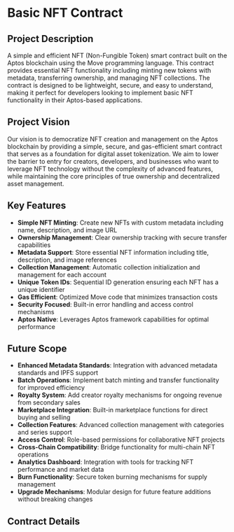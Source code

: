 # Basic NFT Contract

## Project Description

A simple and efficient NFT (Non-Fungible Token) smart contract built on the Aptos blockchain using the Move programming language. This contract provides essential NFT functionality including minting new tokens with metadata, transferring ownership, and managing NFT collections. The contract is designed to be lightweight, secure, and easy to understand, making it perfect for developers looking to implement basic NFT functionality in their Aptos-based applications.

## Project Vision

Our vision is to democratize NFT creation and management on the Aptos blockchain by providing a simple, secure, and gas-efficient smart contract that serves as a foundation for digital asset tokenization. We aim to lower the barrier to entry for creators, developers, and businesses who want to leverage NFT technology without the complexity of advanced features, while maintaining the core principles of true ownership and decentralized asset management.

## Key Features

- **Simple NFT Minting**: Create new NFTs with custom metadata including name, description, and image URL
- **Ownership Management**: Clear ownership tracking with secure transfer capabilities
- **Metadata Support**: Store essential NFT information including title, description, and image references
- **Collection Management**: Automatic collection initialization and management for each account
- **Unique Token IDs**: Sequential ID generation ensuring each NFT has a unique identifier
- **Gas Efficient**: Optimized Move code that minimizes transaction costs
- **Security Focused**: Built-in error handling and access control mechanisms
- **Aptos Native**: Leverages Aptos framework capabilities for optimal performance

## Future Scope

- **Enhanced Metadata Standards**: Integration with advanced metadata standards and IPFS support
- **Batch Operations**: Implement batch minting and transfer functionality for improved efficiency
- **Royalty System**: Add creator royalty mechanisms for ongoing revenue from secondary sales
- **Marketplace Integration**: Built-in marketplace functions for direct buying and selling
- **Collection Features**: Advanced collection management with categories and series support
- **Access Control**: Role-based permissions for collaborative NFT projects
- **Cross-Chain Compatibility**: Bridge functionality for multi-chain NFT operations
- **Analytics Dashboard**: Integration with tools for tracking NFT performance and market data
- **Burn Functionality**: Secure token burning mechanisms for supply management
- **Upgrade Mechanisms**: Modular design for future feature additions without breaking changes

## Contract Details
